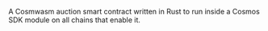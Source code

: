 A Cosmwasm auction smart contract written in Rust to run inside a Cosmos SDK module on all chains that enable it.
